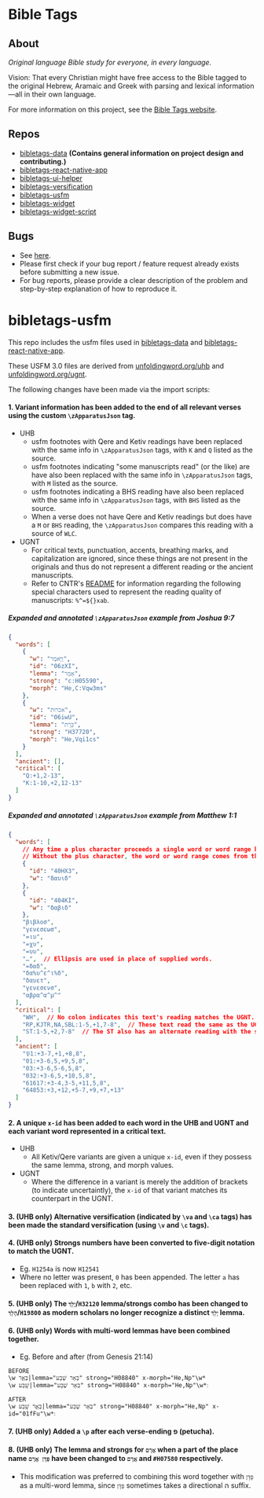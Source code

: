 # Bible Tags

## About

*Original language Bible study for everyone, in every language.*

Vision: That every Christian might have free access to the Bible tagged to the original Hebrew, Aramaic and Greek with parsing and lexical information—all in their own language.

For more information on this project, see the [Bible Tags website](https://bibletags.org).

## Repos

* [bibletags-data](https://github.com/educational-resources-and-services/bibletags-data) **(Contains general information on project design and contributing.)**
* [bibletags-react-native-app](https://github.com/educational-resources-and-services/bibletags-react-native-app)
* [bibletags-ui-helper](https://github.com/educational-resources-and-services/bibletags-ui-helper)
* [bibletags-versification](https://github.com/educational-resources-and-services/bibletags-versification)
* [bibletags-usfm](https://github.com/educational-resources-and-services/bibletags-usfm)
* [bibletags-widget](https://github.com/educational-resources-and-services/bibletags-widget)
* [bibletags-widget-script](https://github.com/educational-resources-and-services/bibletags-widget-script)

## Bugs

* See [here](https://github.com/educational-resources-and-services/bibletags-data/issues).
* Please first check if your bug report / feature request already exists before submitting a new issue.
* For bug reports, please provide a clear description of the problem and step-by-step explanation of how to reproduce it.

# bibletags-usfm

This repo includes the usfm files used in [bibletags-data](https://github.com/educational-resources-and-services/bibletags-data) and [bibletags-react-native-app](https://github.com/educational-resources-and-services/bibletags-react-native-app).

These USFM 3.0 files are derived from [unfoldingword.org/uhb](https://unfoldingword.org/uhb) and [unfoldingword.org/ugnt](https://unfoldingword.org/ugnt).

The following changes have been made via the import scripts:

#### 1. Variant information has been added to the end of all relevant verses using the custom `\zApparatusJson` tag.

  - UHB
    - usfm footnotes with Qere and Ketiv readings have been replaced with the same info in `\zApparatusJson` tags, with `K` and `Q` listed as the source.
    - usfm footnotes indicating "some manuscripts read" (or the like) are have also been replaced with the same info in `\zApparatusJson` tags, with `M` listed as the source.
    - usfm footnotes indicating a BHS reading have also been replaced with the same info in `\zApparatusJson` tags, with `BHS` listed as the source.
    - When a verse does not have Qere and Ketiv readings but does have a `M` or `BHS` reading, the `\zApparatusJson` compares this reading with a source of `WLC`.
  - UGNT
    - For critical texts, punctuation, accents, breathing marks, and capitalization are ignored, since these things are not present in the originals and thus do not represent a different reading or the ancient manuscripts.
    - Refer to CNTR's [README](/cntr/transcriptions/%23README.txt) for information regarding the following special characters used to represent the reading quality of manuscripts: `%^=${}xab`.

##### Expanded and annotated `\zApparatusJson` example from Joshua 9:7

```json
{
  "words": [
    {
      "w": "וַיֹּ֥אמֶר",
      "id": "06zXI",
      "lemma": "אָמַר",
      "strong": "c:H05590",
      "morph": "He,C:Vqw3ms"
    },
    {
      "w": "אכרות",
      "id": "06iwU",
      "lemma": "כָּרַת",
      "strong": "H37720",
      "morph": "He,Vqi1cs"
    }
  ],
  "ancient": [],
  "critical": [
    "Q:+1,2-13",
    "K:1-10,+2,12-13"
  ]
}
```

##### Expanded and annotated `\zApparatusJson` example from Matthew 1:1

```json
{
  "words": [
    // Any time a plus character proceeds a single word or word range below, it means these words come from this `words` array.
    // Without the plus character, the word or word range comes from the UGNT.
    {
      "id": "40HX3",
      "w": "δαυιδ"
    },
    {
      "id": "404KI",
      "w": "δαβιδ"
    },
    "βιβλοσ",
    "γενεσεωσ",
    "=ιυ",
    "=χυ",
    "=υυ",
    "…",  // Ellipsis are used in place of supplied words.
    "=δαδ",
    "δα%υ^ε^ι%δ",
    "δαυετ",
    "γενεσενσ",
    "αβρα^α^μ^"
  ],
  "critical": [
    "WH",  // No colon indicates this text's reading matches the UGNT.
    "RP,KJTR,NA,SBL:1-5,+1,7-8",  // These text read the same as the UGNT for words 1-5 and 7-8. The sixth word is replaced with δαυιδ from the `words` array above.
    "ST:1-5,+2,7-8"  // The ST also has an alternate reading with the sixth word, but uses δαβιδ.
  ],
  "ancient": [
    "𝔓1:+3-7,+1,+8,8",
    "01:+3-6,5,+9,5,8",
    "03:+3-6,5-6,5,8",
    "032:+3-6,5,+10,5,8",
    "61617:+3-4,3-5,+11,5,8",
    "64853:+3,+12,+5-7,+9,+7,+13"
  ]
}
```

#### 2. A unique `x-id` has been added to each word in the UHB and UGNT and each variant word represented in a critical text.

  - UHB
    - All Ketiv/Qere variants are given a unique `x-id`, even if they possess the same lemma, strong, and morph values.
  - UGNT
    - Where the difference in a variant is merely the addition of brackets (to indicate uncertaintly), the `x-id` of that variant matches its counterpart in the UGNT.

#### 3. (UHB only) Alternative versification (indicated by `\va` and `\ca` tags) has been made the standard versification (using `\v` and `\c` tags).

#### 4. (UHB only) Strongs numbers have been converted to five-digit notation to match the UGNT.

- Eg. `H1254a` is now `H12541`
- Where no letter was present, `0` has been appended. The letter `a` has been replaced with `1`, `b` with `2`, etc.

#### 5. (UHB only) The `יָלַךְ`/`H32120` lemma/strongs combo has been changed to `הָלַךְ`/`H19800` as modern scholars no longer recognize a distinct `יָלַךְ` lemma.

#### 6. (UHB only) Words with multi-word lemmas have been combined together.

- Eg. Before and after (from Genesis 21:14)

```
BEFORE
\w בְּאֵ֥ר|lemma="בְּאֵר שֶׁבַע" strong="H08840" x-morph="He,Np"\w*
\w שָֽׁבַע|lemma="בְּאֵר שֶׁבַע" strong="H08840" x-morph="He,Np"\w*׃

AFTER
\w בְּאֵ֥ר שָֽׁבַע|lemma="בְּאֵר שֶׁבַע" strong="H08840" x-morph="He,Np" x-id="01fFu"\w*׃
```

#### 7. (UHB only) Added a `\p` after each verse-ending פ (petucha).

#### 8. (UHB only) The lemma and strongs for `אֲרָם` when a part of the place name `פַּדָּן אֲרָם` have been changed to `אֲרָם` and `#H07580` respectively.

- This modification was preferred to combining this word together with `פַּדָּן` as a multi-word lemma, since `פַּדָּן` sometimes takes a directional ה suffix.
